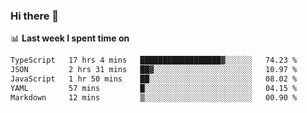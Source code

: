 ### Hi there 👋

<!--
**DBvc/DBvc** is a ✨ _special_ ✨ repository because its `README.md` (this file) appears on your GitHub profile.

Here are some ideas to get you started:

- 🔭 I’m currently working on ...
- 🌱 I’m currently learning ...
- 👯 I’m looking to collaborate on ...
- 🤔 I’m looking for help with ...
- 💬 Ask me about ...
- 📫 How to reach me: ...
- 😄 Pronouns: ...
- ⚡ Fun fact: ...
-->

📊 **Last week I spent time on**
<!--START_SECTION:waka-->

```txt
TypeScript   17 hrs 4 mins   ██████████████████▓░░░░░░   74.23 %
JSON         2 hrs 31 mins   ██▓░░░░░░░░░░░░░░░░░░░░░░   10.97 %
JavaScript   1 hr 50 mins    ██░░░░░░░░░░░░░░░░░░░░░░░   08.02 %
YAML         57 mins         █░░░░░░░░░░░░░░░░░░░░░░░░   04.15 %
Markdown     12 mins         ▒░░░░░░░░░░░░░░░░░░░░░░░░   00.90 %
```

<!--END_SECTION:waka-->
